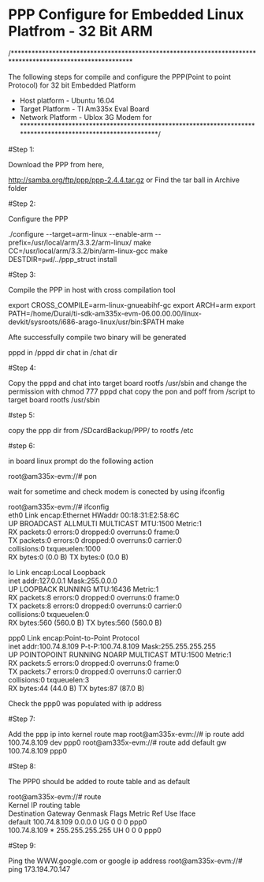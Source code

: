 # PPP Configure for Embedded Linux Platfrom - 32 Bit ARM


 /***********************************************************************************************************

 The following steps for compile and configure the PPP(Point to point Protocol) for 32 bit Embedded Platform
  * Host platform - Ubuntu 16.04
  * Target Platform - TI Am335x  Eval Board
  * Network Platform - Ublox 3G Modem for  
************************************************************************************************************/

#Step 1: 

Download the PPP from here,

http://samba.org/ftp/ppp/ppp-2.4.4.tar.gz or Find the tar ball in Archive folder 


#Step 2: 

Configure the PPP 

./configure --target=arm-linux --enable-arm --prefix=/usr/local/arm/3.3.2/arm-linux/ make CC=/usr/local/arm/3.3.2/bin/arm-linux-gcc make DESTDIR=`pwd`/../ppp_struct install



#Step 3: 

Compile the PPP in host with cross compilation tool  

export CROSS_COMPILE=arm-linux-gnueabihf-gc
export ARCH=arm
export PATH=/home/Durai/ti-sdk-am335x-evm-06.00.00.00/linux-devkit/sysroots/i686-arago-linux/usr/bin:$PATH
make 

Afte successfully compile two binary will be generated 

pppd in /pppd dir
chat in /chat dir


#Step 4: 

Copy the pppd and chat into target board rootfs /usr/sbin and change the permission with chmod 777 pppd chat 
copy the pon and poff from /script to target board rootfs /usr/sbin 

#step 5: 

copy the ppp dir from /SDcardBackup/PPP/ to rootfs /etc 

#step 6: 

in board linux prompt do the following action 

root@am335x-evm://# pon 

wait for sometime and check modem is conected by using ifconfig

root@am335x-evm://# ifconfig                                                    
eth0      Link encap:Ethernet  HWaddr 00:18:31:E2:58:6C                         
          UP BROADCAST ALLMULTI MULTICAST  MTU:1500  Metric:1                   
          RX packets:0 errors:0 dropped:0 overruns:0 frame:0                    
          TX packets:0 errors:0 dropped:0 overruns:0 carrier:0                  
          collisions:0 txqueuelen:1000                                          
          RX bytes:0 (0.0 B)  TX bytes:0 (0.0 B)                                
                                                                                
lo        Link encap:Local Loopback                                             
          inet addr:127.0.0.1  Mask:255.0.0.0                                   
          UP LOOPBACK RUNNING  MTU:16436  Metric:1                              
          RX packets:8 errors:0 dropped:0 overruns:0 frame:0                    
          TX packets:8 errors:0 dropped:0 overruns:0 carrier:0                  
          collisions:0 txqueuelen:0                                             
          RX bytes:560 (560.0 B)  TX bytes:560 (560.0 B)                        
                                                                                
ppp0      Link encap:Point-to-Point Protocol                                    
          inet addr:100.74.8.109  P-t-P:100.74.8.109  Mask:255.255.255.255      
          UP POINTOPOINT RUNNING NOARP MULTICAST  MTU:1500  Metric:1            
          RX packets:5 errors:0 dropped:0 overruns:0 frame:0                    
          TX packets:7 errors:0 dropped:0 overruns:0 carrier:0                  
          collisions:0 txqueuelen:3                                             
          RX bytes:44 (44.0 B)  TX bytes:87 (87.0 B)  


Check the ppp0 was populated with ip address

#Step 7: 

Add the ppp ip into kernel route map 
root@am335x-evm://# ip route add 100.74.8.109 dev ppp0 
root@am335x-evm://# route add default gw 100.74.8.109 ppp0

#Step 8: 

The PPP0 should be added to route table and as default 

root@am335x-evm://# route                                                       
Kernel IP routing table                                                         
Destination     Gateway         Genmask         Flags Metric Ref    Use Iface   
default         100.74.8.109    0.0.0.0         UG    0      0        0 ppp0    
100.74.8.109    *               255.255.255.255 UH    0      0        0 ppp0 



#Step 9: 

Ping the WWW.google.com or google ip address 
root@am335x-evm://# ping 173.194.70.147


